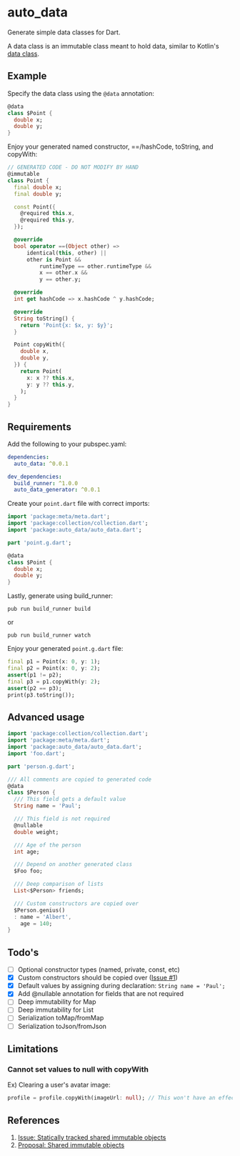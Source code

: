 # auto_data

Generate simple data classes for Dart.

A data class is an immutable class meant to hold data, similar to Kotlin's [data class](https://kotlinlang.org/docs/reference/data-classes.html).

## Example

Specify the data class using the `@data` annotation:

```dart
@data
class $Point {
  double x;
  double y;
}
```

Enjoy your generated named constructor, ==/hashCode, toString, and copyWith:

```dart
// GENERATED CODE - DO NOT MODIFY BY HAND
@immutable
class Point {
  final double x;
  final double y;

  const Point({
    @required this.x,
    @required this.y,
  });

  @override
  bool operator ==(Object other) =>
      identical(this, other) ||
      other is Point &&
          runtimeType == other.runtimeType &&
          x == other.x &&
          y == other.y;

  @override
  int get hashCode => x.hashCode ^ y.hashCode;

  @override
  String toString() {
    return 'Point{x: $x, y: $y}';
  }

  Point copyWith({
    double x,
    double y,
  }) {
    return Point(
      x: x ?? this.x,
      y: y ?? this.y,
    );
  }
}
```

## Requirements

Add the following to your pubspec.yaml:

```yaml
dependencies:
  auto_data: ^0.0.1

dev_dependencies:
  build_runner: ^1.0.0
  auto_data_generator: ^0.0.1
```

Create your `point.dart` file with correct imports:

```dart
import 'package:meta/meta.dart';
import 'package:collection/collection.dart';
import 'package:auto_data/auto_data.dart';

part 'point.g.dart';

@data
class $Point {
  double x;
  double y;
}
```

Lastly, generate using build_runner:

    pub run build_runner build

or

    pub run build_runner watch

Enjoy your generated `point.g.dart` file:

```dart
final p1 = Point(x: 0, y: 1);
final p2 = Point(x: 0, y: 2);
assert(p1 != p2);
final p3 = p1.copyWith(y: 2);
assert(p2 == p3);
print(p3.toString());
```

## Advanced usage

```dart
import 'package:collection/collection.dart';
import 'package:meta/meta.dart';
import 'package:auto_data/auto_data.dart';
import 'foo.dart';

part 'person.g.dart';

/// All comments are copied to generated code
@data
class $Person {
  /// This field gets a default value
  String name = 'Paul';

  /// This field is not required
  @nullable
  double weight;

  /// Age of the person
  int age;

  /// Depend on another generated class
  $Foo foo;

  /// Deep comparison of lists
  List<$Person> friends;

  /// Custom constructors are copied over
  $Person.genius()
  : name = 'Albert',
    age = 140;
}
```

## Todo's

- [ ] Optional constructor types (named, private, const, etc)
- [x] Custom constructors should be copied over ([Issue #1](https://github.com/pauldemarco/auto_data/issues/1))
- [x] Default values by assigning during declaration: `String name = 'Paul';`
- [x] Add @nullable annotation for fields that are not required
- [ ] Deep immutability for Map
- [ ] Deep immutability for List
- [ ] Serialization toMap/fromMap
- [ ] Serialization toJson/fromJson

## Limitations

### Cannot set values to null with copyWith

Ex) Clearing a user's avatar image:

```dart
profile = profile.copyWith(imageUrl: null); // This won't have an effect since copyWith ignores null input parameters.
```

## References

1. [Issue: Statically tracked shared immutable objects](https://github.com/dart-lang/language/issues/125)
1. [Proposal: Shared immutable objects](https://github.com/dart-lang/language/blob/master/working/0125-static-immutability/feature-specification.md)